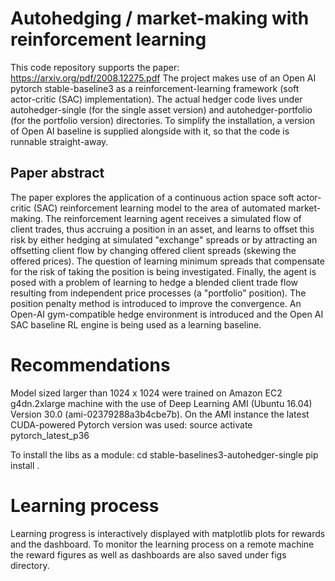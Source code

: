 # Autohedging / market-making with reinforcement learning
This code repository supports the paper: https://arxiv.org/pdf/2008.12275.pdf
The project makes use of an Open AI pytorch stable-baseline3 as a reinforcement-learning framework (soft actor-critic (SAC) implementation). The actual hedger code lives under autohedger-single (for the single asset version) and autohedger-portfolio (for the portfolio version) directories. To simplify the installation, a version of Open AI baseline is supplied alongside with it, so that the code is runnable straight-away. 

## Paper abstract
The paper explores the application of a continuous action space soft actor-critic (SAC) reinforcement learning model to the area of automated market-making. The reinforcement learning agent receives a simulated flow of client trades, thus accruing a position in an asset, and learns to offset this risk by either hedging at simulated "exchange" spreads or by attracting an offsetting client flow by changing offered client spreads (skewing the offered prices). The question of learning minimum spreads that compensate for the risk of taking the position is being investigated. Finally, the agent is posed with a problem of learning to hedge a blended client trade flow resulting from independent price processes (a "portfolio" position). The position penalty method is introduced to improve the convergence. An Open-AI gym-compatible hedge environment is introduced and the Open AI SAC baseline RL engine is being used as a learning baseline.

# Recommendations
Model sized larger than 1024 x 1024 were trained on Amazon EC2 g4dn.2xlarge machine with the use of Deep Learning AMI (Ubuntu 16.04) Version 30.0 (ami-02379288a3b4cbe7b). On the AMI instance the latest CUDA-powered Pytorch version was used:
source activate pytorch_latest_p36

To install the libs as a module:
cd stable-baselines3-autohedger-single
pip install .

# Learning process
Learning progress is interactively displayed with matplotlib plots for rewards and the dashboard. To monitor the learning process on a remote machine the reward figures as well as dashboards are also saved under figs directory. 
